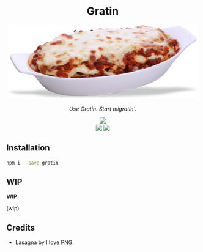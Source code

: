 <h1 align="center">Gratin</h1>
<p align="center">
  <img src="./assets/lasagna.png" width="500px">
</p>
<p align="center">
  <i>Use Gratin. Start migratin'.</i>
</p>
<p align="center">
  <a href="https://www.npmjs.com/package/gratin">
    <img src="https://img.shields.io/npm/v/gratin?label=npm%20i%20--save%20gratin&style=flat-square" />
  </a>
  <br />
  <img src="https://img.shields.io/maintenance/yes/2019?style=flat-square" />
  <img src="https://img.shields.io/badge/tasty-of%20course-brightgreen?style=flat-square" />
</p>

## Installation

```bash
npm i --save gratin
```

## WIP

**WIP**

(wip)

## Credits

- Lasagna by [I love PNG](https://i-love-png.com/lasagna_png_771374.html).
